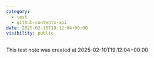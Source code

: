 ```yaml
---
category:
  - test
  - github-contents-api
date: 2025-02-10T19:12:04+00:00
visibility: public
---
```


This test note was created at 2025-02-10T19:12:04+00:00